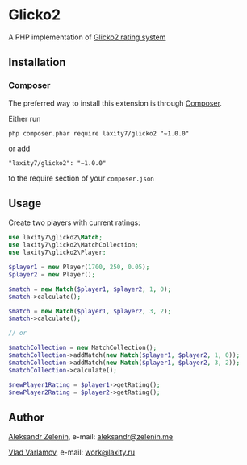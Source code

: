 # Glicko2

A PHP implementation of [Glicko2 rating system](http://www.glicko.net/glicko.html)

## Installation

### Composer

The preferred way to install this extension is through [Composer](http://getcomposer.org/).

Either run

```
php composer.phar require laxity7/glicko2 "~1.0.0"
```

or add

```
"laxity7/glicko2": "~1.0.0"
```

to the require section of your ```composer.json```

## Usage

Create two players with current ratings:

```php
use laxity7\glicko2\Match;
use laxity7\glicko2\MatchCollection;
use laxity7\glicko2\Player;

$player1 = new Player(1700, 250, 0.05);
$player2 = new Player();

$match = new Match($player1, $player2, 1, 0);
$match->calculate();

$match = new Match($player1, $player2, 3, 2);
$match->calculate();

// or

$matchCollection = new MatchCollection();
$matchCollection->addMatch(new Match($player1, $player2, 1, 0));
$matchCollection->addMatch(new Match($player1, $player2, 3, 2));
$matchCollection->calculate();

$newPlayer1Rating = $player1->getRating();
$newPlayer2Rating = $player2->getRating();
```

## Author

[Aleksandr Zelenin](https://github.com/zelenin/), e-mail: [aleksandr@zelenin.me](mailto:aleksandr@zelenin.me)

[Vlad Varlamov](https://github.com/laxity7/), e-mail: [work@laxity.ru](mailto:work@laxity.ru)
